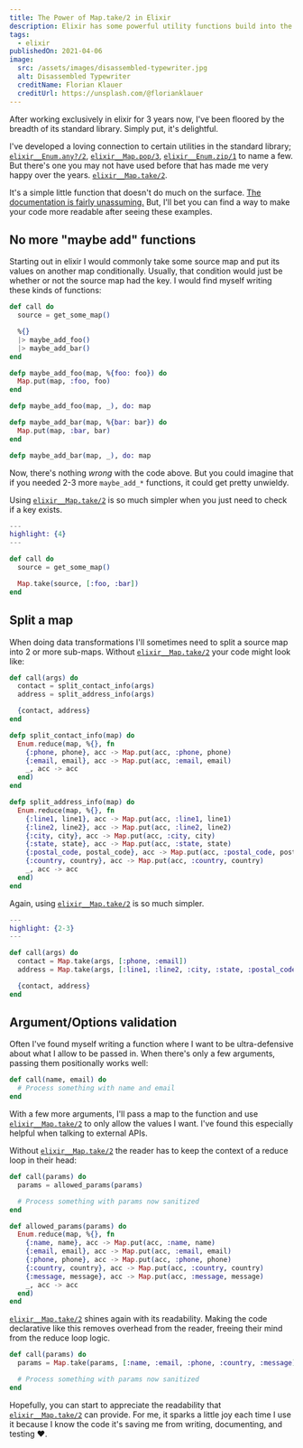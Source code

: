 ```yaml
---
title: The Power of Map.take/2 in Elixir
description: Elixir has some powerful utility functions build into the standard library. One of my favorites is Map.take/2. After working exclusively in elixir for 3 years now, I've been floored by the breadth of its standard library. Simply put, it's delightful.
tags:
  - elixir
publishedOn: 2021-04-06
image:
  src: /assets/images/disassembled-typewriter.jpg
  alt: Disassembled Typewriter
  creditName: Florian Klauer
  creditUrl: https://unsplash.com/@florianklauer
---
```


After working exclusively in elixir for 3 years now, I've been floored by the breadth of its standard library. Simply put, it's delightful.

I've developed a loving connection to certain utilities in the standard library; [`elixir__Enum.any?/2`](https://hexdocs.pm/elixir/Enum.html#any?/2), [`elixir__Map.pop/3`](https://hexdocs.pm/elixir/Map.html#pop/3), [`elixir__Enum.zip/1`](https://hexdocs.pm/elixir/Enum.html#zip/1) to name a few.
But there's one you may not have used before that has made me very happy over the years. [`elixir__Map.take/2`][map_take].

It's a simple little function that doesn't do much on the surface. [The documentation is fairly unassuming.][map_take]
But, I'll bet you can find a way to make your code more readable after seeing these examples.

## No more "maybe add" functions

Starting out in elixir I would commonly take some source map and put its values on another map conditionally. Usually, that condition would just be
whether or not the source map had the key. I would find myself writing these kinds of functions:

```elixir
def call do
  source = get_some_map()

  %{}
  |> maybe_add_foo()
  |> maybe_add_bar()
end

defp maybe_add_foo(map, %{foo: foo}) do
  Map.put(map, :foo, foo)
end

defp maybe_add_foo(map, _), do: map

defp maybe_add_bar(map, %{bar: bar}) do
  Map.put(map, :bar, bar)
end

defp maybe_add_bar(map, _), do: map
```

Now, there's nothing _wrong_ with the code above. But you could imagine that if you needed 2-3 more `maybe_add_*` functions, it
could get pretty unwieldy.

Using [`elixir__Map.take/2`][map_take] is so much simpler when you just need to check if a key exists.

```elixir
---
highlight: {4}
---

def call do
  source = get_some_map()

  Map.take(source, [:foo, :bar])
end
```

## Split a map

When doing data transformations I'll sometimes need to split a source map into 2 or more sub-maps. Without [`elixir__Map.take/2`][map_take] your code might look like:

```elixir
def call(args) do
  contact = split_contact_info(args)
  address = split_address_info(args)

  {contact, address}
end

defp split_contact_info(map) do
  Enum.reduce(map, %{}, fn
    {:phone, phone}, acc -> Map.put(acc, :phone, phone)
    {:email, email}, acc -> Map.put(acc, :email, email)
    _, acc -> acc
  end)
end

defp split_address_info(map) do
  Enum.reduce(map, %{}, fn
    {:line1, line1}, acc -> Map.put(acc, :line1, line1)
    {:line2, line2}, acc -> Map.put(acc, :line2, line2)
    {:city, city}, acc -> Map.put(acc, :city, city)
    {:state, state}, acc -> Map.put(acc, :state, state)
    {:postal_code, postal_code}, acc -> Map.put(acc, :postal_code, postal_code)
    {:country, country}, acc -> Map.put(acc, :country, country)
    _, acc -> acc
  end)
end
```

Again, using [`elixir__Map.take/2`][map_take] is so much simpler.

```elixir
---
highlight: {2-3}
---

def call(args) do
  contact = Map.take(args, [:phone, :email])
  address = Map.take(args, [:line1, :line2, :city, :state, :postal_code, :country])

  {contact, address}
end
```

## Argument/Options validation

Often I've found myself writing a function where I want to be ultra-defensive about what I allow to be passed in. When there's only a few
arguments, passing them positionally works well:

```elixir
def call(name, email) do
  # Process something with name and email
end
```

With a few more arguments, I'll pass a map to the function and use [`elixir__Map.take/2`][map_take] to only allow the values I want.
I've found this especially helpful when talking to external APIs.

Without [`elixir__Map.take/2`][map_take] the reader has to keep the context of a reduce loop in their head:

```elixir
def call(params) do
  params = allowed_params(params)

  # Process something with params now sanitized
end

def allowed_params(params) do
  Enum.reduce(map, %{}, fn
    {:name, name}, acc -> Map.put(acc, :name, name)
    {:email, email}, acc -> Map.put(acc, :email, email)
    {:phone, phone}, acc -> Map.put(acc, :phone, phone)
    {:country, country}, acc -> Map.put(acc, :country, country)
    {:message, message}, acc -> Map.put(acc, :message, message)
    _, acc -> acc
  end)
end
```

[`elixir__Map.take/2`][map_take] shines again with its readability. Making the code declarative like this removes overhead from the reader,
freeing their mind from the reduce loop logic.

```elixir
def call(params) do
  params = Map.take(params, [:name, :email, :phone, :country, :message])

  # Process something with params now sanitized
end
```

Hopefully, you can start to appreciate the readability that [`elixir__Map.take/2`][map_take] can provide. For me, it sparks a little joy
each time I use it because I know the code it's saving me from writing, documenting, and testing ❤️.

[map_take]: https://hexdocs.pm/elixir/Map.html#take/2